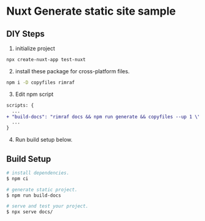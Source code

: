 # Nuxt Generate static site sample

## DIY Steps

1. initialize project
```bash
npx create-nuxt-app test-nuxt
```

2. install these package for cross-platform files.
```bash
npm i -D copyfiles rimraf
```

3. Edit npm script
```diff
scripts: {
  ...
+ "build-docs": "rimraf docs && npm run generate && copyfiles --up 1 \"dist/**/*\" \"docs/\"",
  ...
}

```

4. Run build setup below.
## Build Setup

``` bash
# install dependencies.
$ npm ci

# generate static project.
$ npm run build-docs

# serve and test your project.
$ npx serve docs/
```

